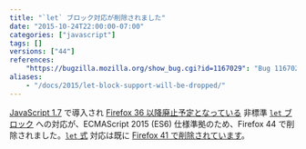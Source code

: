 ```yaml
---
title: "`let` ブロック対応が削除されました"
date: "2015-10-24T22:00:00-07:00"
categories: ["javascript"]
tags: []
versions: ["44"]
references:
    "https://bugzilla.mozilla.org/show_bug.cgi?id=1167029": "Bug 1167029 - Remove SpiderMonkey support for let blocks"
aliases:
    - "/docs/2015/let-block-support-will-be-dropped/"
---
```

[JavaScript 1.7](https://developer.mozilla.org/ja/docs/Web/JavaScript/New_in_JavaScript/1.7) で導入され [Firefox 36 以降廃止予定となっている](https://www.fxsitecompat.com/ja/docs/2014/let-blocks-and-expressions-have-been-deprecated/) 非標準 [`let` ブロック](https://developer.mozilla.org/ja/docs/Web/JavaScript/Reference/Statements/let#let_blocks) への対応が、ECMAScript 2015 (ES6) 仕様準拠のため、Firefox 44 で削除されました。[`let` 式](https://developer.mozilla.org/ja/docs/Web/JavaScript/Reference/Statements/let#let_expressions) 対応は既に [Firefox 41 で削除されています](https://www.fxsitecompat.com/ja/docs/2015/let-expression-support-has-been-dropped/)。
